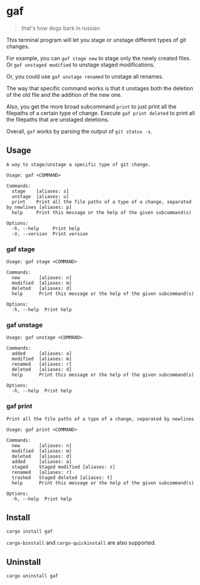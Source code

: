 # gaf

> that's how dogs bark in russian

This terminal program will let you stage or unstage different types of git changes.

For example, you can `gaf stage new` to stage only the newly created files. Or `gaf unstaged modified` to unstage staged modifications.

Or, you could use `gaf unstage renamed` to unstage all renames.

The way that specific command works is that it unstages both the deletion of the old file and the addition of the new one.

Also, you get the more broad subcommand `print` to just print all the filepaths of a certain type of change.
Execute `gaf print deleted` to print all the filepaths that are unstaged deletions.

Overall, `gaf` works by parsing the output of `git status -s`.

## Usage

```
A way to stage/unstage a specific type of git change.

Usage: gaf <COMMAND>

Commands:
  stage    [aliases: s]
  unstage  [aliases: u]
  print    Print all the file paths of a type of a change, separated by newlines [aliases: p]
  help     Print this message or the help of the given subcommand(s)

Options:
  -h, --help     Print help
  -V, --version  Print version
```

### gaf stage
```
Usage: gaf stage <COMMAND>

Commands:
  new       [aliases: n]
  modified  [aliases: m]
  deleted   [aliases: d]
  help      Print this message or the help of the given subcommand(s)

Options:
  -h, --help  Print help
```

### gaf unstage
```
Usage: gaf unstage <COMMAND>

Commands:
  added     [aliases: a]
  modified  [aliases: m]
  renamed   [aliases: r]
  deleted   [aliases: d]
  help      Print this message or the help of the given subcommand(s)

Options:
  -h, --help  Print help
```

### gaf print
```
Print all the file paths of a type of a change, separated by newlines

Usage: gaf print <COMMAND>

Commands:
  new       [aliases: n]
  modified  [aliases: m]
  deleted   [aliases: d]
  added     [aliases: a]
  staged    Staged modified [aliases: s]
  renamed   [aliases: r]
  trashed   Staged deleted [aliases: t]
  help      Print this message or the help of the given subcommand(s)

Options:
  -h, --help  Print help
```

## Install

```
cargo install gaf
```

`cargo-binstall` and `cargo-quickinstall` are also supported.

## Uninstall

```
cargo uninstall gaf
```